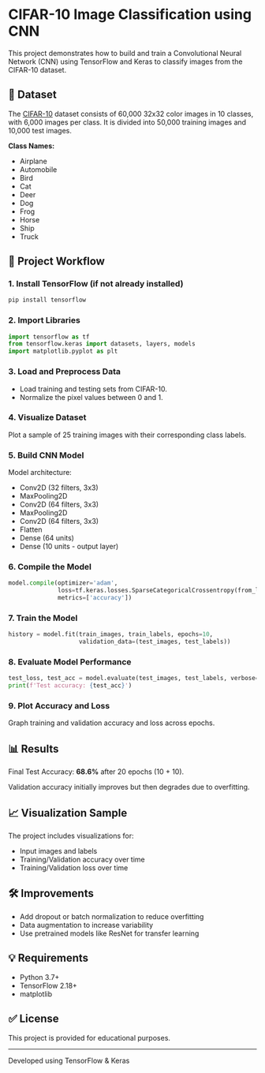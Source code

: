 # CIFAR-10 Image Classification using CNN

This project demonstrates how to build and train a Convolutional Neural Network (CNN) using TensorFlow and Keras to classify images from the CIFAR-10 dataset.

## 📁 Dataset

The [CIFAR-10](https://www.cs.toronto.edu/~kriz/cifar.html) dataset consists of 60,000 32x32 color images in 10 classes, with 6,000 images per class. It is divided into 50,000 training images and 10,000 test images.

**Class Names:**

* Airplane
* Automobile
* Bird
* Cat
* Deer
* Dog
* Frog
* Horse
* Ship
* Truck

## 📌 Project Workflow

### 1. Install TensorFlow (if not already installed)

```bash
pip install tensorflow
```

### 2. Import Libraries

```python
import tensorflow as tf
from tensorflow.keras import datasets, layers, models
import matplotlib.pyplot as plt
```

### 3. Load and Preprocess Data

* Load training and testing sets from CIFAR-10.
* Normalize the pixel values between 0 and 1.

### 4. Visualize Dataset

Plot a sample of 25 training images with their corresponding class labels.

### 5. Build CNN Model

Model architecture:

* Conv2D (32 filters, 3x3)
* MaxPooling2D
* Conv2D (64 filters, 3x3)
* MaxPooling2D
* Conv2D (64 filters, 3x3)
* Flatten
* Dense (64 units)
* Dense (10 units - output layer)

### 6. Compile the Model

```python
model.compile(optimizer='adam',
              loss=tf.keras.losses.SparseCategoricalCrossentropy(from_logits=True),
              metrics=['accuracy'])
```

### 7. Train the Model

```python
history = model.fit(train_images, train_labels, epochs=10,
                    validation_data=(test_images, test_labels))
```

### 8. Evaluate Model Performance

```python
test_loss, test_acc = model.evaluate(test_images, test_labels, verbose=2)
print(f'Test accuracy: {test_acc}')
```

### 9. Plot Accuracy and Loss

Graph training and validation accuracy and loss across epochs.

## 📊 Results

Final Test Accuracy: **68.6%** after 20 epochs (10 + 10).

Validation accuracy initially improves but then degrades due to overfitting.

## 📈 Visualization Sample

The project includes visualizations for:

* Input images and labels
* Training/Validation accuracy over time
* Training/Validation loss over time

## 🛠️ Improvements

* Add dropout or batch normalization to reduce overfitting
* Data augmentation to increase variability
* Use pretrained models like ResNet for transfer learning

## 💡 Requirements

* Python 3.7+
* TensorFlow 2.18+
* matplotlib

## ✅ License

This project is provided for educational purposes.

---

Developed using TensorFlow & Keras
